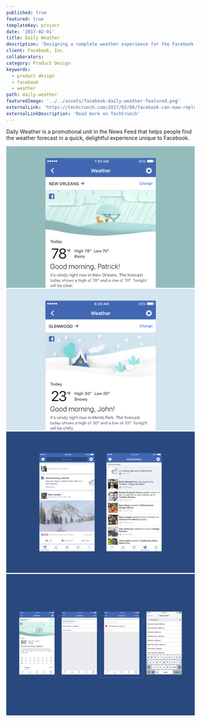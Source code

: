 ```yaml
---
published: true
featured: true
templateKey: project
date: '2017-02-01'
title: Daily Weather
description: 'Designing a complete weather experience for the Facebook apps and website'
client: Facebook, Inc.
collaborators:
category: Product Design
keywords:
  - product design
  - facebook
  - weather
path: daily-weather
featuredImage: '../../assets/facebook-daily-weather-featured.png'
externalLink: 'https://techcrunch.com/2017/02/08/facebook-can-now-replace-your-weather-app/'
externalLinkDescription: 'Read more on TechCrunch'
---
```

Daily Weather is a promotional unit in the News Feed that helps people find the weather forecast in a quick, delightful experience unique to Facebook.

![](../../assets/facebook-daily-weather-image-1.png)
![](../../assets/facebook-daily-weather-image-2.png)
![](../../assets/facebook-daily-weather-image-3.png)
![](../../assets/facebook-daily-weather-image-4.png)
